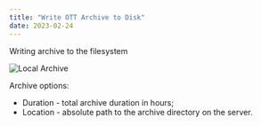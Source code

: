```yaml
---
title: "Write OTT Archive to Disk"
date: 2023-02-24
---
```


Writing archive to the filesystem

![Local Archive](https://storage.crisp.chat/users/helpdesk/website/ba41e739dc7e3800/local-archive_15ew56.png)

Archive options:

- Duration - total archive duration in hours;
- Location - absolute path to the archive directory on the server.
